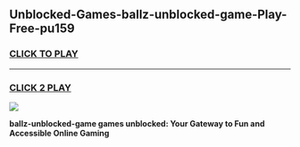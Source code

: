 
## Unblocked-Games-ballz-unblocked-game-Play-Free-pu159
<h3>
<a href="https://premium76.site?title=ballz-unblocked-game&ref=10A">CLICK TO PLAY</a></h3>
<hr>

<h3>
<a href="https://premium76.site?title=ballz-unblocked-game&ref=10A">CLICK 2 PLAY</a>
  
</h3>

<a href="https://premium76.site?title=ballz-unblocked-game&ref=10A"><img src="https://clearcache.store/games.png"></a>


**ballz-unblocked-game games unblocked: Your Gateway to Fun and Accessible Online Gaming**
